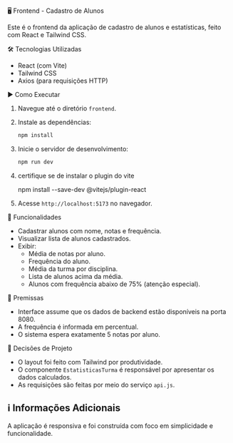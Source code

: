  🖥️ Frontend - Cadastro de Alunos

Este é o frontend da aplicação de cadastro de alunos e estatísticas, feito com React e Tailwind CSS.

 🛠️ Tecnologias Utilizadas

- React (com Vite)
- Tailwind CSS
- Axios (para requisições HTTP)

 ▶️ Como Executar

1. Navegue até o diretório `frontend`.
2. Instale as dependências:
   ```bash
   npm install
   ```
3. Inicie o servidor de desenvolvimento:
   ```bash
   npm run dev
   ```
4. certifique se de instalar o plugin do vite

	npm install --save-dev @vitejs/plugin-react

5. Acesse `http://localhost:5173` no navegador.

🔧 Funcionalidades

- Cadastrar alunos com nome, notas e frequência.
- Visualizar lista de alunos cadastrados.
- Exibir:
  - Média de notas por aluno.
  - Frequência do aluno.
  - Média da turma por disciplina.
  - Lista de alunos acima da média.
  - Alunos com frequência abaixo de 75% (atenção especial).

 📌 Premissas

- Interface assume que os dados de backend estão disponíveis na porta 8080.
- A frequência é informada em percentual.
- O sistema espera exatamente 5 notas por aluno.

🧠 Decisões de Projeto

- O layout foi feito com Tailwind por produtividade.
- O componente `EstatisticasTurma` é responsável por apresentar os dados calculados.
- As requisições são feitas por meio do serviço `api.js`.

## ℹ️ Informações Adicionais

A aplicação é responsiva e foi construída com foco em simplicidade e funcionalidade.
